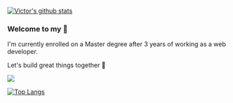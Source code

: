 [![Victor's github stats](https://github-readme-stats.vercel.app/api?username=victorgreco&hide_title=true&include_all_commits=true&show_icons=true)](https://github.com/anuraghazra/github-readme-stats)


### Welcome to my 🏡

I'm currently enrolled on a Master degree after 3 years of working as a web developer.

Let's build great things together 🌱

![](https://komarev.com/ghpvc/?username=VictorGreco&color=brightgreen&label=nuggets)

[![Top Langs](https://github-readme-stats.vercel.app/api/top-langs/?username=victorgreco)](https://github.com/anuraghazra/github-readme-stats)

